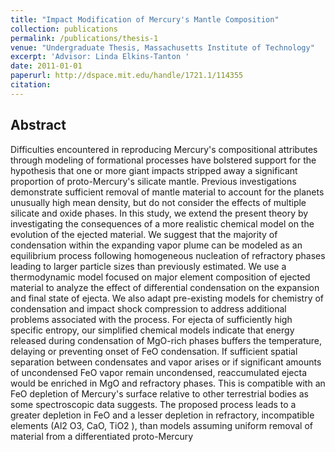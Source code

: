 ```yaml
---
title: "Impact Modification of Mercury's Mantle Composition"
collection: publications
permalink: /publications/thesis-1
venue: "Undergraduate Thesis, Massachusetts Institute of Technology"
excerpt: 'Advisor: Linda Elkins-Tanton '
date: 2011-01-01
paperurl: http://dspace.mit.edu/handle/1721.1/114355
citation: 
---
```


## Abstract

Difficulties encountered in reproducing Mercury's compositional attributes through modeling of formational processes have bolstered support for the hypothesis that one or more giant impacts stripped away a significant proportion of proto-Mercury's silicate mantle. Previous investigations demonstrate sufficient removal of mantle material to account for the planets unusually high mean density, but do not consider the effects of multiple silicate and oxide phases. In this study, we extend the present theory by investigating the consequences of a more realistic chemical model on the evolution of the ejected material. We suggest that the majority of condensation within the expanding vapor plume can be modeled as an equilibrium process following homogeneous nucleation of refractory phases leading to larger particle sizes than previously estimated. We use a thermodynamic model focused on major element composition of ejected material to analyze the effect of differential condensation on the expansion and final state of ejecta. We also adapt pre-existing models for chemistry of condensation and impact shock compression to address additional problems associated with the process. For ejecta of sufficiently high specific entropy, our simplified chemical models indicate that energy released during condensation of MgO-rich phases buffers the temperature, delaying or preventing onset of FeO condensation. If sufficient spatial separation between condensates and vapor arises or if significant amounts of uncondensed FeO vapor remain uncondensed, reaccumulated ejecta would be enriched in MgO and refractory phases. This is compatible with an FeO depletion of Mercury's surface relative to other terrestrial bodies as some spectroscopic data suggests. The proposed process leads to a greater depletion in FeO and a lesser depletion in refractory, incompatible elements (Al2 O3, CaO, TiO2 ), than models assuming uniform removal of material from a differentiated proto-Mercury
